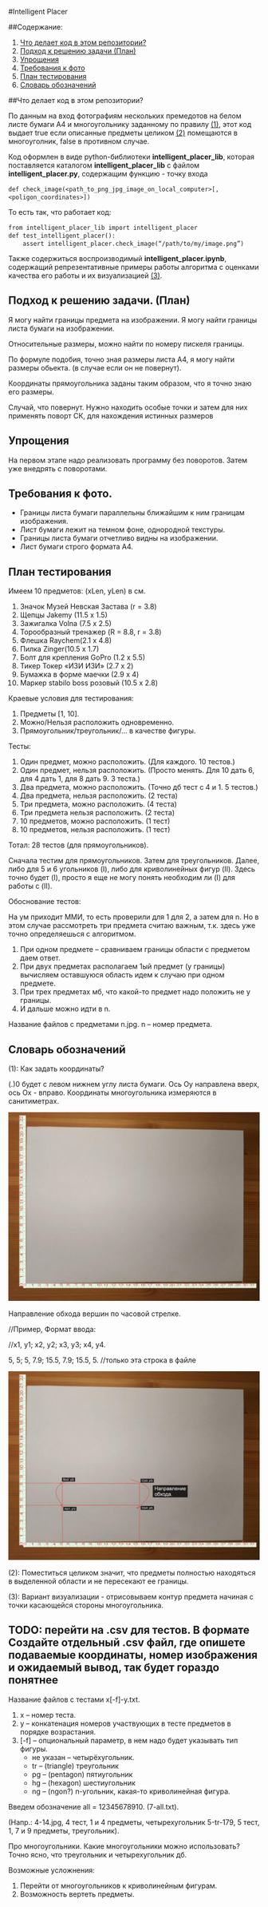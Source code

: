 #Intelligent Placer 

##Содержание:

1. [Что делает код в этом репозитории?](#p1)
2. [Подход к решению задачи (План)](#p2)
3. [Упрощения](#p3)
4. [Требования к фото](#pPaper)
5. [План тестирования](#p4)
6. [Словарь обозначений](#p5)


##Что делает код в этом репозитории? <a id ="p1"></a>

По данным на вход фотографиям нескольких премедотов на белом листе бумаги A4 и многоугольнику заданному по правилу [(1)](#1), этот код выдает true если описанные предметы целиком [(2)](#2) помещаются в многоуголник, false в противном случае.

Код оформлен в виде python-библиотеки __intelligent_placer_lib__, которая поставляется каталогом __intelligent_placer_lib__ с файлом __intelligent_placer.py__, содержащим функцию - точку входа

```
def check_image(<path_to_png_jpg_image_on_local_computer>[, <poligon_coordinates>])
```

То есть так, что работает код:
```
from intelligent_placer_lib import intelligent_placer
def test_intelligent_placer():
	assert intelligent_placer.check_image(“/path/to/my/image.png”)
```

Также содержиться воспроизводимый __intelligent_placer.ipynb__, содержащий репрезентативные примеры работы алгоритма с оценками качества его работы и их визуализацией [(3)](#3).

## Подход к решению задачи. (План)

Я могу найти границы предмета на изображении.
Я могу найти границы листа бумаги на изображении.

Относительные размеры, можно найти по номеру пискеля границы.

По формуле подобия, точно зная размеры листа A4, я могу найти размеры обьекта. (в случае если он не повернут).

Координаты прямоугольника заданы таким образом, что я точно знаю его размеры.

Случай, что повернут. Нужно находить особые точки и затем для них применять поворт СК, для нахождения истинных размеров


## Упрощения

На первом этапе надо реализовать программу без поворотов. Затем уже внедрять с поворотами.


## Требования к фото.

* Границы листа бумаги параллельны ближайшим к ним границам изображения.
* Лист бумаги лежит на темном фоне, однородной текстуры.
* Границы листа бумаги отчетливо видны на изображении.
* Лист бумаги строго формата A4.

## План тестирования <a id ="p4"></a>

Имеем 10 предметов: (xLen, yLen) в см.
<ol>
 <li>Значок Музей Невская Застава (r = 3.8)</li>
 <li>Щепцы Jakemy (11.5 x 1.5)</li>
 <li>Зажигалка Volna (7.5 x 2.5)</li>
 <li>Торообразный тренажер (R = 8.8, r = 3.8)</li>
 <li>Флешка Raychem(2.1 x 4.8)</li>
 <li>Пилка Zinger(10.5 x 1.7)</li>
 <li>Болт для крепления GoPro (1.2 x 5.5)</li>
 <li>Тикер Токер «ИЗИ ИЗИ» (2.7 x 2)</li>
 <li>Бумажка в форме маечки (2.9 x 4)</li>
 <li>Маркер stabilo boss розовый (10.5 x 2.8)</li>
</ol> 

Краевые условия для тестирования:
<ol>
 <li>Предметы [1, 10].</li>
 <li>Можно/Нельзя расположить одновременно.</li>
 <li>Прямоугольник/треугольник/... в качестве фигуры.</li>
</ol>

Тесты: 
<ol>
 <li>Один предмет, можно расположить. (Для каждого. 10 тестов.)</li>
 <li>Один предмет, нельзя расположить. 
 (Просто менять. Для 10 дать 6, для 4 дать 1, для 8 дать 9. 3 теста.)</li>
 <li>Два предмета, можно расположить. 
 (Точно дб тест с 4 и 1. 5 тестов.)</li>
 <li>Два предмета, нельзя расположить. (2 теста)</li>
 <li>Три предмета, можно расположить. (4 теста)</li>
 <li>Три предмета нельзя расположить. (2 теста)</li>
 <li>10 предметов, можно расположить. (1 тест)</li>
 <li>10 предметов, нельзя расположить. (1 тест)</li>
</ol>

Тотал: 28 тестов (для прямоугольников).

Сначала тестим для прямоугольников. Затем для треугольников. Далее, либо для 5 и 6 угольников (I), либо для криволинейных фигур (II).
Здесь точно будет (I), просто я еще не могу понять необходим ли (I) для работы с (II). 

Обоснование тестов:

На ум приходит ММИ, то есть проверили для 1 для 2, а затем для n. 
Но в этом случае рассмотреть три предмета считаю важным, 
т.к. здесь уже точно определяешься с алгоритмом.
<ol>
 <li>При одном предмете – сравниваем границы области с предметом даем ответ.</li>
 <li>При двух предметах располагаем 1ый предмет (у границы) вычисляем оставшуюся 
 область идем к случаю при одном предмете.</li>
 <li>При трех предметах мб, что какой-то предмет
 надо положить не у границы.</li>
 <li>И дальше можно идти в n.</li>
</ol>

Название файлов с предметами n.jpg. n – номер предмета.

<h2> Словарь обозначений </h2>
<a id ="1"> </a> (1): Как задать координаты?

(.)0 будет с левом нижнем углу листа бумаги. Ось Oy направлена вверх, ось Ox - вправо. Координаты многоугольника измеряются в санитиметрах. 

![Введенная СК.](/photos/emptyOxy.jpg)

Направление обхода вершин по часовой стрелке. 

//Пример, Формат ввода:

//x1, y1; x2, y2; x3, y3; x4, y4.

5, 5; 5, 7.9; 15.5, 7.9; 15.5, 5. //только эта строка в файле

![Задали прямоугольник на введенной СК.](/photos/example.jpg)

<a id ="2"> </a>(2): Поместиться целиком значит, что предметы полностью находяться в выделенной области и не пересекают ее границы.

<a id ="3"> </a>(3): Вариант визуализации - отрисовываем контур предмета начиная с точки касающейся стороны многоугольника.


## TODO: перейти на .csv для тестов. В формате Создайте отдельный .csv файл, где опишете подаваемые координаты, номер изображения и ожидаемый вывод, так будет гораздо понятнее

Название файлов с тестами x[-f]-y.txt. 
<ol>
 <li>x – номер теста.</li>
 <li>y – конкатенация номеров
 участвующих в тесте предметов в порядке возрастания. </li>
 <li>[-f] – опциональный параметр, в нем надо 
 будет указывать тип фигуры.
 <ul>
  <li>не указан – четырёхугольник.</li>
  <li>tr – (triangle) треугольник</li>
  <li>pg – (pentagon) пятиугольник</li>
  <li>hg – (hexagon) шестиугольник</li>
  <li>ng – (ngon?) n-угольник, какая-то криволинейная фигура.</li>
 </ul>
</li>
</ol>


Введем обозначение all = 12345678910. (7-all.txt).

(Напр.:
4-14.jpg, 4 тест, 1 и 4 предметы, четырехугольник
5-tr-179, 5 тест, 1, 7 и 9 предметы, треугольник). 

Про многоугольники.
Какие многоугольники можно использовать?
Точно ясно, что треугольник и четырехугольник дб.


Возможные усложнения: 
<ol>
 <li>Перейти от многоугольников к криволинейным фигурам. </li>
 <li>Возможность вертеть предметы.</li>
</ol>